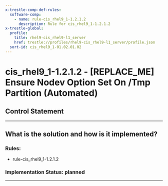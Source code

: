 ```yaml
---
x-trestle-comp-def-rules:
  software-comp:
    - name: rule-cis_rhel9_1-1.2.1.2
      description: Rule for cis_rhel9_1-1.2.1.2
x-trestle-global:
  profile:
    title: rhel9-cis_rhel9-l1_server
    href: trestle://profiles/rhel9-cis_rhel9-l1_server/profile.json
  sort-id: cis_rhel9_1-01.02.01.02
---
```


# cis_rhel9_1-1.2.1.2 - \[REPLACE_ME\] Ensure Nodev Option Set On /Tmp Partition (Automated)

## Control Statement

______________________________________________________________________

## What is the solution and how is it implemented?

<!-- For implementation status enter one of: implemented, partial, planned, alternative, not-applicable -->

<!-- Note that the list of rules under ### Rules: is read-only and changes will not be captured after assembly to JSON -->

<!-- Add control implementation description here for control: cis_rhel9_1-1.2.1.2 -->

### Rules:

  - rule-cis_rhel9_1-1.2.1.2

### Implementation Status: planned

______________________________________________________________________
